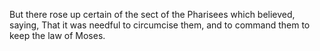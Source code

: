 But there rose up certain of the sect of the Pharisees which believed, saying, That it was needful to circumcise them, and to command them to keep the law of Moses.
